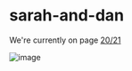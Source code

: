 # sarah-and-dan

We're currently on page [20/21](https://read.amazon.com/?asin=B0B44P5SYH&ref_=kwl_kr_iv_rec_3)

![image](https://github.com/user-attachments/assets/8f6522f2-aaf9-40a3-963f-05d6d9c064ed)

